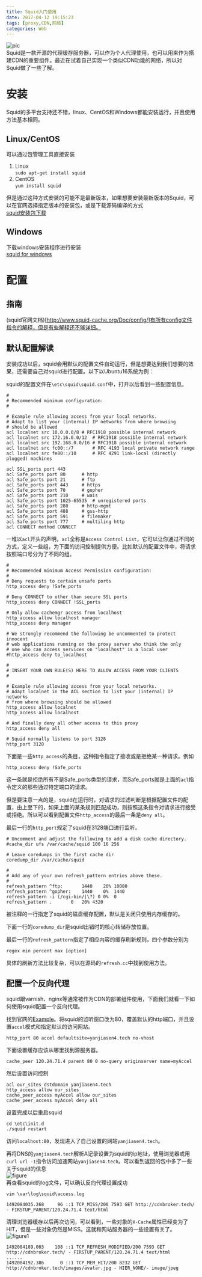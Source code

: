 ```yaml
---
title: Squid入门使用
date: 2017-04-12 19:15:23
tags: [proxy,CDN,网络]
categories: Web
---
```


![pic](http://ohvmg8dgt.bkt.clouddn.com/img4.jpg)  
Squid是一款开源的代理缓存服务器，可以作为个人代理使用，也可以用来作为搭建CDN的重要组件。最近在试着自己实现一个类似CDN功能的网络，所以对Squid做了一些了解。

<!-- more -->

# 安装
Squid的多平台支持还不错，linux、CentOS和Windows都能安装运行，并且使用方法基本相同。
## Linux/CentOS
可以通过包管理工具直接安装  
1. Linux  
`sudo apt-get install squid`  
2. CentOS  
`yum install squid`  

但是通过这种方式安装的可能不是最新版本，如果想要安装最新版本的Squid，可以在官网选择指定版本的安装包，或是下载源码编译的方式  
[squid安装包下载](http://wiki.squid-cache.org/SquidFaq/BinaryPackages)

## Windows
下载windows安装程序进行安装  
[squid for windows](http://squid.acmeconsulting.it/)  

# 配置
## 指南
(squid官网文档)[http://www.squid-cache.org/Doc/config/]有所有config文件指令的解释，但是有些解释还不够详细。

## 默认配置解读
安装成功以后，squid会用默认的配置文件自动运行，但是想要达到我们想要的效果，还需要自己对squid进行配置。以下以Ubuntu16系统为例：  

squid的配置文件在`\etc\squid\squid.conf`中，打开以后看到一些配置信息。
```
#
# Recommended minimum configuration:
#

# Example rule allowing access from your local networks.
# Adapt to list your (internal) IP networks from where browsing
# should be allowed
acl localnet src 10.0.0.0/8	# RFC1918 possible internal network
acl localnet src 172.16.0.0/12	# RFC1918 possible internal network
acl localnet src 192.168.0.0/16	# RFC1918 possible internal network
acl localnet src fc00::/7       # RFC 4193 local private network range
acl localnet src fe80::/10      # RFC 4291 link-local (directly plugged) machines

acl SSL_ports port 443
acl Safe_ports port 80		# http
acl Safe_ports port 21		# ftp
acl Safe_ports port 443		# https
acl Safe_ports port 70		# gopher
acl Safe_ports port 210		# wais
acl Safe_ports port 1025-65535	# unregistered ports
acl Safe_ports port 280		# http-mgmt
acl Safe_ports port 488		# gss-http
acl Safe_ports port 591		# filemaker
acl Safe_ports port 777		# multiling http
acl CONNECT method CONNECT
```  

一堆以`acl`开头的声明，`acl`全称是`Access Control List`，它可以让你通过不同的方式，定义一些组，为下面的访问控制提供方便。比如默认的配置文件中，将请求按照端口号分为了不同的组。 

```
#
# Recommended minimum Access Permission configuration:
#
# Deny requests to certain unsafe ports
http_access deny !Safe_ports

# Deny CONNECT to other than secure SSL ports
http_access deny CONNECT !SSL_ports

# Only allow cachemgr access from localhost
http_access allow localhost manager
http_access deny manager

# We strongly recommend the following be uncommented to protect innocent
# web applications running on the proxy server who think the only
# one who can access services on "localhost" is a local user
#http_access deny to_localhost

#
# INSERT YOUR OWN RULE(S) HERE TO ALLOW ACCESS FROM YOUR CLIENTS
#

# Example rule allowing access from your local networks.
# Adapt localnet in the ACL section to list your (internal) IP networks
# from where browsing should be allowed
http_access allow localnet
http_access allow localhost

# And finally deny all other access to this proxy
http_access deny all

# Squid normally listens to port 3128
http_port 3128
```  

下面是一些`http_access`的条目，这种指令指定了接收或是拒绝某一种请求。例如  
```
http_access deny !Safe_ports
```  
这一条就是拒绝所有不是Safe_ports类型的请求，而Safe_ports就是上面的`acl`指令定义的那些通过特定端口的请求。  

但是要注意一点的是，squid在运行时，对请求的过滤判断是根据配置文件的配置，由上至下的，如果上面的某条规则匹配成功，则按照这条指令对请求进行接受或拒绝。所以可以看到配置文件`http_access`的最后一条是`deny all`。  

最后一行的`http_port`规定了squid在3128端口进行监听。  

```
# Uncomment and adjust the following to add a disk cache directory.
#cache_dir ufs /var/cache/squid 100 16 256

# Leave coredumps in the first cache dir
coredump_dir /var/cache/squid

#
# Add any of your own refresh_pattern entries above these.
#
refresh_pattern ^ftp:		1440	20%	10080
refresh_pattern ^gopher:	1440	0%	1440
refresh_pattern -i (/cgi-bin/|\?) 0	0%	0
refresh_pattern .		0	20%	4320
```  

被注释的一行指定了squid的磁盘缓存配置，默认是关闭只使用内存缓存的。  

下面一行的`coredump_dir`是squid出错时的核心转储存放位置。  

最后一行的`refresh_pattern`指定了相应内容的缓存刷新规则，四个参数分别为
```
regex min percent max [option]
```  
具体的刷新方法比较复杂，可以在源码的`refresh.cc`中找到使用方法。  

## 配置一个反向代理
squid跟varnish、nginx等通常被作为CDN的部署组件使用，下面我们就看一下如何使用squid配置一个反向代理。  

找到官网的[Example](http://wiki.squid-cache.org/ConfigExamples/Reverse/BasicAccelerator)。将squid的监听窗口改为80，覆盖默认的http端口，并且设置`accel`模式和指定默认的访问网站。
```
http_port 80 accel defaultsite=yanjiasen4.tech no-vhost
```  

下面设置缓存应该从哪里找到源服务器。
```
cache_peer 120.24.71.4 parent 80 0 no-query originserver name=myAccel
```  

然后设置访问控制
```
acl our_sites dstdomain yanjiasen4.tech
http_access allow our_sites
cache_peer_access myAccel allow our_sites
cache_peer_access myAccel deny all
```  

设置完成以后重启squid
```
cd \etc\init.d
./squid restart
```  

访问`localhost:80`，发现进入了自己设置的网站`yanjiasen4.tech`。  

再将DNS的`yanjiasen4.tech`解析A记录设置为squid的ip地址，使用浏览器或用`curl url -I`指令访问加速网站`yanjiasen4.tech`。可以看到返回的包中多了一些关于squid的信息  
![figure](http://ohvmg8dgt.bkt.clouddn.com/QQ%E6%88%AA%E5%9B%BE20170413194300.jpg)  
再查看squid的log文件，可以确认反向代理设置成功 
```
vim \var\log\squid\access.log
```  

```
1492084035.268     96 ::1 TCP_MISS/200 7593 GET http://cdnbroker.tech/ - FIRSTUP_PARENT/120.24.71.4 text/html
```  
清理浏览器缓存以后再次访问，可以看到，一些对象的`X-Cache`属性已经变为了HIT，但是一些对象仍然是MISS。这就和网站服务器的一些设置有关了。
![figure1](http://ohvmg8dgt.bkt.clouddn.com/QQ%E6%88%AA%E5%9B%BE20170413195343.jpg)  
```
1492084189.003    108 ::1 TCP_REFRESH_MODIFIED/200 7593 GET http://cdnbroker.tech/ - FIRSTUP_PARENT/120.24.71.4 text/html
......
1492084192.386      0 ::1 TCP_MEM_HIT/200 8232 GET http://cdnbroker.tech/images/avatar.jpg - HIER_NONE/- image/jpeg
```